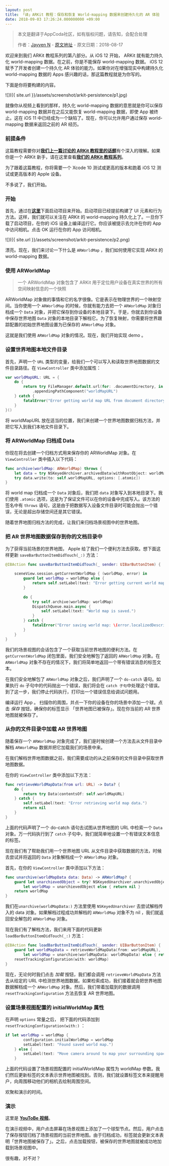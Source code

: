 ```yaml
---
layout: post
title: 「译」ARKit 教程：保存和恢复 World-mapping 数据来创建持久化的 AR 体验
date: 2018-09-03 17:26:24.000000000 +09:00
---
```


> 本文是翻译于AppCoda社区，如有版权问题，请告知，会配合处理
>  
>  作者：[Jayven N](https://medium.com/@jayvenn)    -    [原文地址](https://www.appcoda.com/arkit-persistence/)    -    原文日期：2018-08-17


欢迎来到我们 ARKit 教程系列的第八部分。从 iOS 12 开始， ARKit 就有能力持久化 world-mapping 数据。在之前，你是不能保存 world-mapping 数据。 iOS 12 赋予了开发者创建一个持久化 AR 体验的能力。如果你对在增强现实中构建持久化 world-mapping 数据的 Apps 感兴趣的话，那这篇教程就是为你写的。

下面是你将要构建的内容。

![]({{  site.url  }}/assets/screenshot/arkit-persistence/p1.jpg)

就像你从视频上看到的那样，持久化 world-mapping 数据的意思就是你可以保存 world-mapping 数据并在之后又能恢复 world-mapping 数据，即使 App 被终止。这在 iOS 11 中已经成为一个缺陷了。现在，你可以允许用户通过保存 world-mapping 数据来返回之前的 AR 经历。

### 前提条件

这篇教程需要你对[**我们上一篇讨论的 ARKit 教程里的话题**](https://emptywalker.github.io/2018/09/arkit-image-recognition/)有个深入的理解。如果你是一个 ARKit 新手，请在这里查看[**我们的 ARKit 教程系列**](https://www.appcoda.com/tag/arkit/)。

为了跟着这篇教程，你将需要一个 Xcode 10 测试或更高的版本和跑着 iOS 12 测试或更高版本的 Apple 设备。

不多说了，我们开始。

### 开始
首先，通过在[**这里**](https://github.com/appcoda/ARKit-Persistence-Demo/raw/master/starter.zip)下面启动项目来开始。启动项目已经提前构建了 UI 元素和行为方法。这样，我们就可以关注在 ARKit 的 world-mapping 持久化上了。一旦你下载了启动项目，在你的 iOS 设备上编译运行它。你应该被提示去允许在你的 App 中访问相机。点击 OK 运行在你的 App 访问相机。

![]({{  site.url  }}/assets/screenshot/arkit-persistence/p2.png)

漂亮。现在，我们来讨论一下什么是 `ARWorldMap` ，我们如何使用它实现 ARKit 的world-mapping 数据。

### 使用 ARWorldMap
> 一个 ARWorldMap 对象包含了 ARKit 用于定位用户设备在真实世界的所有空间映射信息的一个快照
> 
 ARWorldMap 对象做的事情和它的名字很像。它是表示在物理世界的一个映射空间。当你使用一个 `ARWorldMap` 的时候，你就有能力去把一个 `ARWorldMap` 对象归档成一个 `Data` 对象，并把它保存到你设备的本地目录下。于是，你就去到你设备中保存世界地图 `Data` 对象的本地目录下解档它。为了恢复映射，你需要将世界跟踪配置的初始世界地图设置为已保存的 `ARWorldMap` 对象。
 
 这就是我们使用 `ARWorldMap` 对象的情况。现在，我们开始实现 demo 。
 
 ### 设置世界地图本地文件目录
 
 首先，声明一个 `URL` 类型的变量，给我们一个可以写入和读取世界地图数据的文件目录路径。在 `ViewController` 类中添加属性：
 
```swift
var worldMapURL: URL = {
    do {
        return try FileManager.default.url(for: .documentDirectory, in: .userDomainMask, appropriateFor: nil, create: true)
            .appendingPathComponent("worldMapURL")
    } catch {
        fatalError("Error getting world map URL from document directory.")
    }
}()
```
将 worldMapURL 放在适当的位置，我们来创建一个世界地图数据归档方法，并把它写入到我们本地文件目录下。



### 将 ARWorldMap 归档成 Data

你现在将去创建一个归档方式用来保存你的 ARWorldMap 对象。在 `ViewController` 类中插入以下代码：

```swift
func archive(worldMap: ARWorldMap) throws {
    let data = try NSKeyedArchiver.archivedData(withRootObject: worldMap, requiringSecureCoding: true)
    try data.write(to: self.worldMapURL, options: [.atomic])
}
```

将 world map 归档成一个 `Data` 对象后，我们把 `data` 对象写入到本地目录下。我们使用 `.atomic` 选项，这是为了保证文件可以在你的设备中完成写入。该方法的签名中有 `throws` 语句，这是由于把数据写入设备文件目录时可能会抛出一个错误，无论是超出存储空间还是其它错误。

随着世界地图归档方法的完成，让我们来归档场景视图中的世界地图。


### 把 AR 世界地图数据保存到你的文档目录中

为了获得当前场景的世界地图， Apple 给了我们一个便利方法去获取。想下面这样更新 `saveBarButtonItemDidTouch(_:)` 方法：

```swift
@IBAction func saveBarButtonItemDidTouch(_ sender: UIBarButtonItem) {
    
    sceneView.session.getCurrentWorldMap { (worldMap, error) in
        guard let worldMap = worldMap else {
            return self.setLabel(text: "Error getting current world map.")
        }
        
        do {
            try self.archive(worldMap: worldMap)
            DispatchQueue.main.async {
                self.setLabel(text: "World map is saved.")
            }
        } catch {
            fatalError("Error saving world map: \(error.localizedDescription)")
        }
    }
}
```

我们的场景视图的会话包含了一个获取当前世界地图的便利方法。在 `getCurrentWorldMap` 闭包里面，我们安全地解包了返回的 `ARWorldMap` 对象。在 `ARWorldMap` 对象不存在的情况下，我们将简单地返回一个带有错误消息的标签文本。

在我们安全地解包了 `ARWorldMap` 对象之后，我们声明了一个 `do-catch` 语句。如果执行 `do` 子句中的代码抛出一个错误，我们将会在 `catch 子句`中处理这个错误。到了这一步，我们停止代码执行，打印出一个错误信息给调试问题用。

编译运行 App 。 扫描你的周围，并点一下你的设备在你的场景中添加一个球。点击 *保存* 按钮，确保你的标签显示 「世界地图已被保存」。现在你当前的 AR 世界地图就被保存了。

### 从你的文件目录中加载 AR 世界地图

随着保存一个 `ARWorldMap` 对象完成了，我们是时候创建一个方法去从文件目录中解档 `ARWorldMap` 数据并把它加载我们的场景中来。

在我们解档世界地图数据之前，我们需要成功的从之前保存的文件目录中获取世界地图数据。

在你的 `ViewController` 类中添加以下方法：

```swift
func retrieveWorldMapData(from url: URL) -> Data? {
    do {
        return try Data(contentsOf: self.worldMapURL)
    } catch {
        self.setLabel(text: "Error retrieving world map data.")
        return nil
    }
}
```

上面的代码声明了一个 do-catch 语句去试图从世界地图的 URL 中检索一个 `Data` 对象。万一代码执行到了 `catch` 子句中，我们就简单地设置一个有错误文本信息的标签。


现在我们有了帮助我们用一个世界地图 URL 从文件目录中获取数据的方法，时候去尝试并将返回的 `Data` 对象解档成一个 `ARWorldMap` 对象。

首先，在你的 `ViewController` 类中添加以下方法：

```swift
func unarchive(worldMapData data: Data) -> ARWorldMap? {
    guard let unarchievedObject = try? NSKeyedUnarchiver.unarchivedObject(ofClass: ARWorldMap.self, from: data),
        let worldMap = unarchievedObject else { return nil }
    return worldMap
}
```

我们在`unarchive(worldMapData:)` 方法里使用 `NSKeyedUnarchiver` 去尝试解档传入的 data 对象。如果解档过程成功并解档的 `ARWorldMap` 对象不为 nil ，我们就返回安全解包的 `ARWorldMap` 对象。

现在我们有了解档方法，我们来用下面的代码更新 `loadBarButtonItemDidTouch(_:)` 方法：

```swift
@IBAction func loadBarButtonItemDidTouch(_ sender: UIBarButtonItem) {
    guard let worldMapData = retrieveWorldMapData(from: worldMapURL),
        let worldMap = unarchive(worldMapData: worldMapData) else { return }
    resetTrackingConfiguration(with: worldMap)
}
```

现在，无论何时我们点击 *加载* 按钮，我们都会调用 `retrieveWorldMapData` 方法去从给定的 URL 中检测世界地图数据。如果检索成功，我们接着就会把世界地图数据解档成一个 `ARWorldMap` 对象。然后，我们带着加载到的数据调用 `resetTrackingConfiguration` 方法去恢复 AR 世界地图。

### 设置场景视图配置的 initialWorldMap 属性

在声明 `options` 常量之后， 把下面的代码添加到 `resetTrackingConfiguration(with:)` ：

```swift
if let worldMap = worldMap {
        configuration.initialWorldMap = worldMap
        setLabel(text: "Found saved world map.")
    } else {
        setLabel(text: "Move camera around to map your surrounding space.")
    }
```
上面的代码设置了场景视图配置的 initialWorldMap 属性为 worldMap 参数。我们然后更新标签的文本表示世界地图被找到。否则，我们就设置标签文本来提醒用户，向周围移动他们的相机去绘制周围空间。

欢聚和演示的时间。

### 演示

这里是 [**YouToBe 视频**](https://youtu.be/t5SObQzl_Pw)。

在演示视频中，用户点击屏幕在场景视图上添加了一个球型节点。然后，用户点击了保存按钮归档了场景视图的当前世界地图。由于归档成功，标签就会更新文本表明「世界地图被保存了」。之后，点击加载按钮，被保存的世界地图就被成功地加载到场景视图中。


很有趣，对不对？
